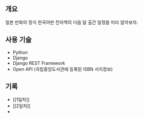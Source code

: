 ## 개요
일본 만화의 정식 한국어판 전자책의 다음 달 출간 일정을 미리 알아보자.

## 사용 기술
* Python
* Django
* Django REST Framework
* Open API (국립중앙도서관에 등록된 ISBN 서지정보)

## 기록
* [[1일차]]
* [[2일차]]
* 